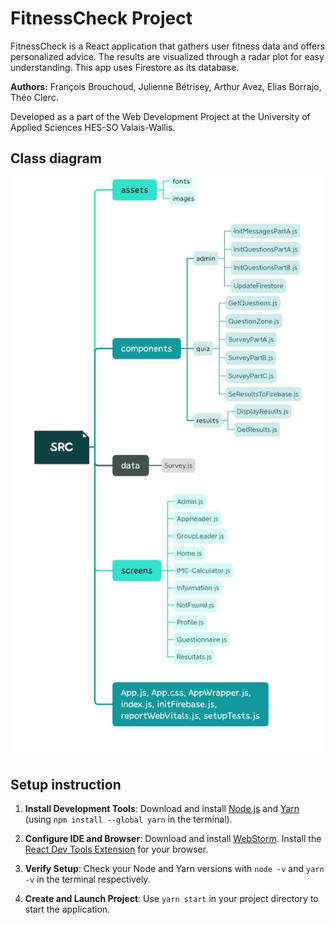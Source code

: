 # FitnessCheck Project
FitnessCheck is a React application that gathers user fitness data and offers personalized advice. The results are visualized through a radar plot for easy understanding. This app uses Firestore as its database.

**Authors:** François Brouchoud, Julienne Bétrisey, Arthur Avez, Elias Borrajo, Théo Clerc.

Developed as a part of the Web Development Project at the University of Applied Sciences HES-SO Valais-Wallis.

## Class diagram

![classDiagram](./classDiagram.png)

## Setup instruction
 
  1. **Install Development Tools**: Download and install [Node.js](https://nodejs.org) and [Yarn](https://yarnpkg.com/) (using `npm install --global yarn` in the terminal).
  
  2. **Configure IDE and Browser**: Download and install [WebStorm](https://www.jetbrains.com/webstorm/download). Install the [React Dev Tools Extension](https://fb.me/react-devtools) for your browser.
  
  3. **Verify Setup**: Check your Node and Yarn versions with `node -v` and `yarn -v` in the terminal respectively.
  
  4. **Create and Launch Project**: Use `yarn start` in your project directory to start the application.


